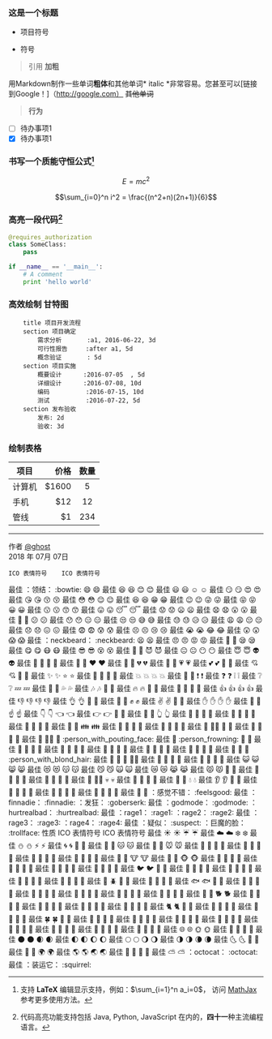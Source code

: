 ### 这是一个标题
- 项目符号
+ 符号
> 引用
**加粗**

用Markdown制作一些单词**粗体**和其他单词* italic *非常容易。您甚至可以[链接到Google！]（http://google.com）
~~其他单词~~

> <i class="icon-file"></i> **行为**

- [ ] 待办事项1
- [x] 待办事项1
### 书写一个质能守恒公式[^LaTeX]
$$E=mc^2$$

$$\sum_{i=0}^n i^2 = \frac{(n^2+n)(2n+1)}{6}$$

### 高亮一段代码[^code]
```python
@requires_authorization
class SomeClass:
    pass

if __name__ == '__main__':
    # A comment
    print 'hello world'
```
### 高效绘制 甘特图
```gantt
    title 项目开发流程
    section 项目确定
        需求分析       :a1, 2016-06-22, 3d
        可行性报告     :after a1, 5d
        概念验证       : 5d
    section 项目实施
        概要设计      :2016-07-05  , 5d
        详细设计      :2016-07-08, 10d
        编码          :2016-07-15, 10d
        测试          :2016-07-22, 5d
    section 发布验收
        发布: 2d
        验收: 3d
```

### 绘制表格

| 项目        | 价格   |  数量  |
| --------   | -----:  | :----:  |
| 计算机     | \$1600 |   5     |
| 手机        |   \$12   |   12   |
| 管线        |    \$1    |  234  |

-------
作者 [@ghost][3]     
2018 年 07月 07日    

[^LaTeX]: 支持 **LaTeX** 编辑显示支持，例如：$\sum_{i=1}^n a_i=0$， 访问 [MathJax][4] 参考更多使用方法。

[^code]: 代码高亮功能支持包括 Java, Python, JavaScript 在内的，**四十一**种主流编程语言。

<i class="icon-share"></i>

[1]: https://www.zybuluo.com/mdeditor?url=https://www.zybuluo.com/static/editor/md-help.markdown
[2]: https://www.zybuluo.com/mdeditor?url=https://www.zybuluo.com/static/editor/md-help.markdown#cmd-markdown-高阶语法手册
[3]: http://weibo.com/ghosert
[4]: http://meta.math.stackexchange.com/questions/5020/mathjax-basic-tutorial-and-quick-reference

	ICO	表情符号	ICO	表情符号
最佳	：领结：	:bowtie:	😄	:smile:
最佳	😆	:laughing:	😊	:blush:
最佳	😃	:smiley:	☺️	:relaxed:
最佳	😏	:smirk:	😍	:heart_eyes:
最佳	😘	:kissing_heart:	😚	:kissing_closed_eyes:
最佳	😳	:flushed:	😌	:relieved:
最佳	😆	:satisfied:	😁	:grin:
最佳	😉	:wink:	😜	:stuck_out_tongue_winking_eye:
最佳	😝	:stuck_out_tongue_closed_eyes:	😀	:grinning:
最佳	😗	:kissing:	😙	:kissing_smiling_eyes:
最佳	😛	:stuck_out_tongue:	😴	:sleeping:
最佳	😟	:worried:	😦	:frowning:
最佳	😧	:anguished:	😮	:open_mouth:
最佳	😬	:grimacing:	😕	:confused:
最佳	😯	:hushed:	😑	:expressionless:
最佳	😒	:unamused:	😅	:sweat_smile:
最佳	😓	:sweat:	😥	:disappointed_relieved:
最佳	😩	:weary:	😔	:pensive:
最佳	😞	:disappointed:	😖	:confounded:
最佳	😨	:fearful:	😰	:cold_sweat:
最佳	😣	:persevere:	😢	:cry:
最佳	😭	:sob:	😂	:joy:
最佳	😲	:astonished:	😱	:scream:
最佳	：neckbeard：	:neckbeard:	😫	:tired_face:
最佳	😠	:angry:	😡	:rage:
最佳	😤	:triumph:	😪	:sleepy:
最佳	😋	:yum:	😷	:mask:
最佳	😎	:sunglasses:	😵	:dizzy_face:
最佳	👿	:imp:	😈	:smiling_imp:
最佳	😐	:neutral_face:	😶	:no_mouth:
最佳	😇	:innocent:	👽	:alien:
最佳	💛	:yellow_heart:	💙	:blue_heart:
最佳	💜	:purple_heart:	❤️	:heart:
最佳	💚	:green_heart:	💔	:broken_heart:
最佳	💓	:heartbeat:	💗	:heartpulse:
最佳	💕	:two_hearts:	💞	:revolving_hearts:
最佳	💘	:cupid:	💖	:sparkling_heart:
最佳	✨	:sparkles:	⭐️	:star:
最佳	🌟	:star2:	💫	:dizzy:
最佳	💥	:boom:	💥	:collision:
最佳	💢	:anger:	❗️	:exclamation:
最佳	❓	:question:	❕	:grey_exclamation:
最佳	❔	:grey_question:	💤	:zzz:
最佳	💨	:dash:	💦	:sweat_drops:
最佳	🎶	:notes:	🎵	:musical_note:
最佳	🔥	:fire:	💩	:hankey:
最佳	💩	:poop:	💩	:shit:
最佳	👍	:+1:	👍	:thumbsup:
最佳	👎	:-1:	👎	:thumbsdown:
最佳	👌	:ok_hand:	👊	:punch:
最佳	👊	:facepunch:	✊	:fist:
最佳	✌️	:v:	👋	:wave:
最佳	✋	:hand:	✋	:raised_hand:
最佳	👐	:open_hands:	☝️	:point_up:
最佳	👇	:point_down:	👈	:point_left:
最佳	👉	:point_right:	🙌	:raised_hands:
最佳	🙏	:pray:	👆	:point_up_2:
最佳	👏	:clap:	💪	:muscle:
最佳	🤘	:metal:	🖕	:fu:
最佳	🏃	:runner:	🏃	:running:
最佳	👫	:couple:	👪	:family:
最佳	👬	:two_men_holding_hands:	👭	:two_women_holding_hands:
最佳	💃	:dancer:	👯	:dancers:
最佳	🙆	:ok_woman:	🙅	:no_good:
最佳	💁	:information_desk_person:	🙋	:raising_hand:
最佳	👰	:bride_with_veil:	🙎	:person_with_pouting_face:
最佳	🙍	:person_frowning:	🙇	:bow:
最佳	💑	:couple_with_heart:	💆	:massage:
最佳	💇	:haircut:	💅	:nail_care:
最佳	👦	:boy:	👧	:girl:
最佳	👩	:woman:	👨	:man:
最佳	👶	:baby:	👵	:older_woman:
最佳	👴	:older_man:	👱	:person_with_blond_hair:
最佳	👲	:man_with_gua_pi_mao:	👳	:man_with_turban:
最佳	👷	:construction_worker:	👮	:cop:
最佳	👼	:angel:	👸	:princess:
最佳	😺	:smiley_cat:	😸	:smile_cat:
最佳	😻	:heart_eyes_cat:	😽	:kissing_cat:
最佳	😼	:smirk_cat:	🙀	:scream_cat:
最佳	😿	:crying_cat_face:	😹	:joy_cat:
最佳	😾	:pouting_cat:	👹	:japanese_ogre:
最佳	👺	:japanese_goblin:	🙈	:see_no_evil:
最佳	🙉	:hear_no_evil:	🙊	:speak_no_evil:
最佳	💂	:guardsman:	💀	:skull:
最佳	🐾	:feet:	👄	:lips:
最佳	💋	:kiss:	💧	:droplet:
最佳	👂	:ear:	👀	:eyes:
最佳	👃	:nose:	👅	:tongue:
最佳	💌	:love_letter:	👤	:bust_in_silhouette:
最佳	👥	:busts_in_silhouette:	💬	:speech_balloon:
最佳	💭	:thought_balloon:	：感觉不错：	:feelsgood:
最佳	：finnadie：	:finnadie:	：发狂：	:goberserk:
最佳	：godmode：	:godmode:	：hurtrealbad：	:hurtrealbad:
最佳	：rage1：	:rage1:	：rage2：	:rage2:
最佳	：rage3：	:rage3:	：rage4：	:rage4:
最佳	：疑似：	:suspect:	：巨魔的脸：	:trollface:
性质
ICO	表情符号	ICO	表情符号
最佳	☀️	:sunny:	☔️	:umbrella:
最佳	☁️	:cloud:	❄️	:snowflake:
最佳	⛄️	:snowman:	⚡️	:zap:
最佳	🌀	:cyclone:	🌁	:foggy:
最佳	🌊	:ocean:	🐱	:cat:
最佳	🐶	:dog:	🐭	:mouse:
最佳	🐹	:hamster:	🐰	:rabbit:
最佳	🐺	:wolf:	🐸	:frog:
最佳	🐯	:tiger:	🐨	:koala:
最佳	🐻	:bear:	🐷	:pig:
最佳	🐽	:pig_nose:	🐮	:cow:
最佳	🐗	:boar:	🐵	:monkey_face:
最佳	🐒	:monkey:	🐴	:horse:
最佳	🐎	:racehorse:	🐫	:camel:
最佳	🐑	:sheep:	🐘	:elephant:
最佳	🐼	:panda_face:	🐍	:snake:
最佳	🐦	:bird:	🐤	:baby_chick:
最佳	🐥	:hatched_chick:	🐣	:hatching_chick:
最佳	🐔	:chicken:	🐧	:penguin:
最佳	🐢	:turtle:	🐛	:bug:
最佳	🐝	:honeybee:	🐜	:ant:
最佳	🐞	:beetle:	🐌	:snail:
最佳	🐙	:octopus:	🐠	:tropical_fish:
最佳	🐟	:fish:	🐳	:whale:
最佳	🐋	:whale2:	🐬	:dolphin:
最佳	🐄	:cow2:	🐏	:ram:
最佳	🐀	:rat:	🐃	:water_buffalo:
最佳	🐅	:tiger2:	🐇	:rabbit2:
最佳	🐉	:dragon:	🐐	:goat:
最佳	🐓	:rooster:	🐕	:dog2:
最佳	🐖	:pig2:	🐁	:mouse2:
最佳	🐂	:ox:	🐲	:dragon_face:
最佳	🐡	:blowfish:	🐊	:crocodile:
最佳	🐪	:dromedary_camel:	🐆	:leopard:
最佳	🐈	:cat2:	🐩	:poodle:
最佳	🐾	:paw_prints:	💐	:bouquet:
最佳	🌸	:cherry_blossom:	🌷	:tulip:
最佳	🍀	:four_leaf_clover:	🌹	:rose:
最佳	🌻	:sunflower:	🌺	:hibiscus:
最佳	🍁	:maple_leaf:	🍃	:leaves:
最佳	🍂	:fallen_leaf:	🌿	:herb:
最佳	🍄	:mushroom:	🌵	:cactus:
最佳	🌴	:palm_tree:	🌲	:evergreen_tree:
最佳	🌳	:deciduous_tree:	🌰	:chestnut:
最佳	🌱	:seedling:	🌼	:blossom:
最佳	🌾	:ear_of_rice:	🐚	:shell:
最佳	🌐	:globe_with_meridians:	🌞	:sun_with_face:
最佳	🌝	:full_moon_with_face:	🌚	:new_moon_with_face:
最佳	🌑	:new_moon:	🌒	:waxing_crescent_moon:
最佳	🌓	:first_quarter_moon:	🌔	:waxing_gibbous_moon:
最佳	🌕	:full_moon:	🌖	:waning_gibbous_moon:
最佳	🌗	:last_quarter_moon:	🌘	:waning_crescent_moon:
最佳	🌜	:last_quarter_moon_with_face:	🌛	:first_quarter_moon_with_face:
最佳	🌙	:crescent_moon:	🌍	:earth_africa:
最佳	🌎	:earth_americas:	🌏	:earth_asia:
最佳	🌋	:volcano:	🌌	:milky_way:
最佳	⛅️	:partly_sunny:	：octocat：	:octocat:
最佳	：装运它：	:squirrel:		